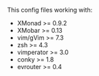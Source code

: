 This config files working with:

* XMonad >= 0.9.2
* XMobar >= 0.13
* vim/gVim >= 7.3
* zsh >= 4.3
* vimperator >= 3.0
* conky >= 1.8
* evrouter >= 0.4